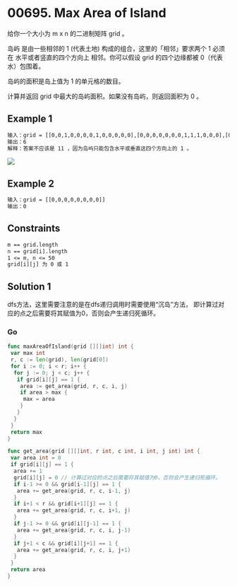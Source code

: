 # 00695. Max Area of Island

给你一个大小为 m x n 的二进制矩阵 grid 。

岛屿 是由一些相邻的 1 (代表土地) 构成的组合，这里的「相邻」要求两个 1 必须在 水平或者竖直的四个方向上 相邻。你可以假设 grid 的四个边缘都被 0（代表水）包围着。

岛屿的面积是岛上值为 1 的单元格的数目。

计算并返回 grid 中最大的岛屿面积。如果没有岛屿，则返回面积为 0 。

## Example 1

```txt
输入：grid = [[0,0,1,0,0,0,0,1,0,0,0,0,0],[0,0,0,0,0,0,0,1,1,1,0,0,0],[0,1,1,0,1,0,0,0,0,0,0,0,0],[0,1,0,0,1,1,0,0,1,0,1,0,0],[0,1,0,0,1,1,0,0,1,1,1,0,0],[0,0,0,0,0,0,0,0,0,0,1,0,0],[0,0,0,0,0,0,0,1,1,1,0,0,0],[0,0,0,0,0,0,0,1,1,0,0,0,0]]
输出：6
解释：答案不应该是 11 ，因为岛屿只能包含水平或垂直这四个方向上的 1 。
```

![](https://gitee.com/geekhall/pic/raw/main/img/leetcode_00695.png)

## Example 2

```txt
输入：grid = [[0,0,0,0,0,0,0,0]]
输出：0
```

## Constraints

```txt
m == grid.length
n == grid[i].length
1 <= m, n <= 50
grid[i][j] 为 0 或 1

```

## Solution 1

dfs方法，这里需要注意的是在dfs递归调用时需要使用“沉岛”方法，
即计算过对应的点之后需要将其赋值为0，否则会产生递归死循环。

### Go

```go
func maxAreaOfIsland(grid [][]int) int {
 var max int
 r, c := len(grid), len(grid[0])
 for i := 0; i < r; i++ {
  for j := 0; j < c; j++ {
   if grid[i][j] == 1 {
    area := get_area(grid, r, c, i, j)
    if area > max {
     max = area
    }
   }
  }
 }
 return max
}

func get_area(grid [][]int, r int, c int, i int, j int) int {
 var area int = 0
 if grid[i][j] == 1 {
  area += 1
  grid[i][j] = 0 // 计算过对应的点之后需要将其赋值为0，否则会产生递归死循环。
  if i-1 >= 0 && grid[i-1][j] == 1 {
   area += get_area(grid, r, c, i-1, j)
  }
  if i+1 < r && grid[i+1][j] == 1 {
   area += get_area(grid, r, c, i+1, j)
  }
  if j-1 >= 0 && grid[i][j-1] == 1 {
   area += get_area(grid, r, c, i, j-1)
  }
  if j+1 < c && grid[i][j+1] == 1 {
   area += get_area(grid, r, c, i, j+1)
  }
 }
 return area
}
```
